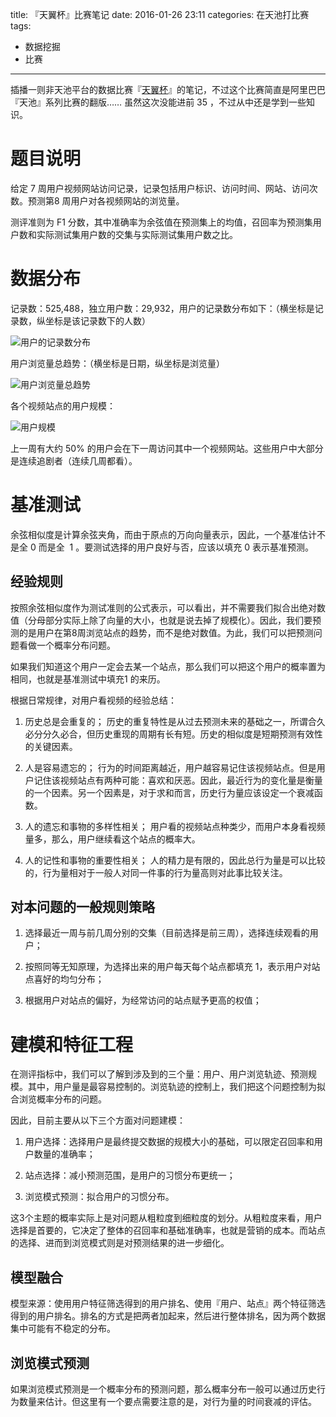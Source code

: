 title: 『天翼杯』比赛笔记
date: 2016-01-26 23:11
categories: 在天池打比赛
tags: 
- 数据挖掘
- 比赛
---

插播一则非天池平台的数据比赛『[天翼杯](http://bdg.ctyun.cn/algr_detail/PLXBy500006w?pageIndex=algr_rank)』的笔记，不过这个比赛简直是阿里巴巴『天池』系列比赛的翻版…… 虽然这次没能进前 35 ，不过从中还是学到一些知识。

# 题目说明

给定 7 周用户视频网站访问记录，记录包括用户标识、访问时间、网站、访问次数。预测第8 周用户对各视频网站的浏览量。

测评准则为 F1 分数，其中准确率为余弦值在预测集上的均值，召回率为预测集用户数和实际测试集用户数的交集与实际测试集用户数之比。

# 数据分布

记录数：525,488，独立用户数：29,932，用户的记录数分布如下：（横坐标是记录数，纵坐标是该记录数下的人数）

![用户的记录数分布](http://upload-images.jianshu.io/upload_images/78901-010b07d766ccc54f.png?imageMogr2/auto-orient/strip%7CimageView2/2/w/1240)

用户浏览量总趋势：（横坐标是日期，纵坐标是浏览量）

![用户浏览量总趋势](http://upload-images.jianshu.io/upload_images/78901-dcf1a78b3479e702.png?imageMogr2/auto-orient/strip%7CimageView2/2/w/1240)

各个视频站点的用户规模：

![用户规模](http://upload-images.jianshu.io/upload_images/78901-2700e81bdb0c7fad.png?imageMogr2/auto-orient/strip%7CimageView2/2/w/1240)

上一周有大约 50% 的用户会在下一周访问其中一个视频网站。这些用户中大部分是连续追剧者（连续几周都看）。

# 基准测试

余弦相似度是计算余弦夹角，而由于原点的万向向量表示，因此，一个基准估计不是全 0 而是全  1 。要测试选择的用户良好与否，应该以填充 0 表示基准预测。



## 经验规则

按照余弦相似度作为测试准则的公式表示，可以看出，并不需要我们拟合出绝对数值（分母部分实际上除了向量的大小，也就是说去掉了规模化）。因此，我们要预测的是用户在第8周浏览站点的趋势，而不是绝对数值。为此，我们可以把预测问题看做一个概率分布问题。

如果我们知道这个用户一定会去某一个站点，那么我们可以把这个用户的概率置为相同，也就是基准测试中填充1 的来历。

根据日常规律，对用户看视频的经验总结：

1. 历史总是会重复的；
   历史的重复特性是从过去预测未来的基础之一，所谓合久必分分久必合，但历史重现的周期有长有短。历史的相似度是短期预测有效性的关键因素。

2. 人是容易遗忘的；
   行为的时间距离越近，用户越容易记住该视频站点。但是用户记住该视频站点有两种可能：喜欢和厌恶。因此，最近行为的变化量是衡量的一个因素。另一个因素是，对于求和而言，历史行为量应该设定一个衰减函数。

3. 人的遗忘和事物的多样性相关；
   用户看的视频站点种类少，而用户本身看视频量多，那么，用户继续看这个站点的概率大。

4. 人的记性和事物的重要性相关；
   人的精力是有限的，因此总行为量是可以比较的，行为量相对于一般人对同一件事的行为量高则对此事比较关注。

## 对本问题的一般规则策略

1. 选择最近一周与前几周分别的交集（目前选择是前三周），选择连续观看的用户；

2. 按照同等无知原理，为选择出来的用户每天每个站点都填充 1，表示用户对站点喜好的均匀分布；

3. 根据用户对站点的偏好，为经常访问的站点赋予更高的权值；

# 建模和特征工程

在测评指标中，我们可以了解到涉及到的三个量：用户、用户浏览轨迹、预测规模。其中，用户量是最容易控制的。浏览轨迹的控制上，我们把这个问题控制为拟合浏览概率分布的问题。

因此，目前主要从以下三个方面对问题建模：

1. 用户选择：选择用户是最终提交数据的规模大小的基础，可以限定召回率和用户数量的准确率；

2. 站点选择：减小预测范围，是用户的习惯分布更统一；

3. 浏览模式预测：拟合用户的习惯分布。

这3个主题的概率实际上是对问题从粗粒度到细粒度的划分。从粗粒度来看，用户选择是首要的，它决定了整体的召回率和基础准确率，也就是营销的成本。而站点的选择、进而到浏览模式则是对预测结果的进一步细化。

## 模型融合

模型来源：使用用户特征筛选得到的用户排名、使用『用户、站点』两个特征筛选得到的用户排名。排名的方式是把两者加起来，然后进行整体排名，因为两个数据集中可能有不稳定的分布。

## 浏览模式预测

如果浏览模式预测是一个概率分布的预测问题，那么概率分布一般可以通过历史行为数量来估计。但这里有一个要点需要注意的是，对行为量的时间衰减的评估。